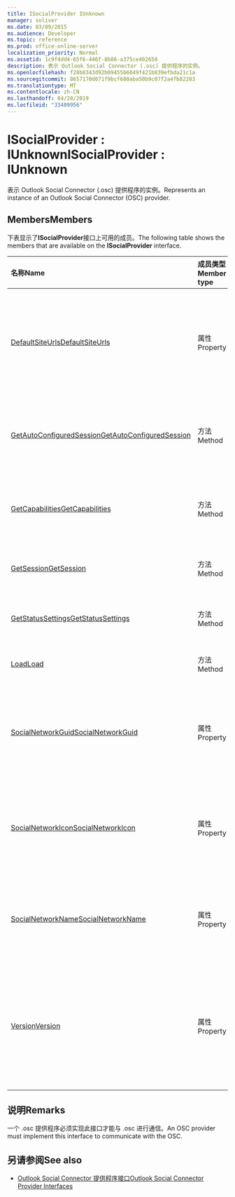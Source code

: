 ```yaml
---
title: ISocialProvider IUnknown
manager: soliver
ms.date: 03/09/2015
ms.audience: Developer
ms.topic: reference
ms.prod: office-online-server
localization_priority: Normal
ms.assetid: 1c9f4dd4-65f6-446f-8b86-a375ce402658
description: 表示 Outlook Social Connector (.osc) 提供程序的实例。
ms.openlocfilehash: f28b8343d92b09455b6049f421b839efbda21c1a
ms.sourcegitcommit: 8657170d071f9bcf680aba50b9c07f2a4fb82283
ms.translationtype: MT
ms.contentlocale: zh-CN
ms.lasthandoff: 04/28/2019
ms.locfileid: "33409956"
---
```

# <a name="isocialprovider--iunknown"></a><span data-ttu-id="72159-103">ISocialProvider : IUnknown</span><span class="sxs-lookup"><span data-stu-id="72159-103">ISocialProvider : IUnknown</span></span>

<span data-ttu-id="72159-104">表示 Outlook Social Connector (.osc) 提供程序的实例。</span><span class="sxs-lookup"><span data-stu-id="72159-104">Represents an instance of an Outlook Social Connector (OSC) provider.</span></span>
  
## <a name="members"></a><span data-ttu-id="72159-105">Members</span><span class="sxs-lookup"><span data-stu-id="72159-105">Members</span></span>

<span data-ttu-id="72159-106">下表显示了**ISocialProvider**接口上可用的成员。</span><span class="sxs-lookup"><span data-stu-id="72159-106">The following table shows the members that are available on the **ISocialProvider** interface.</span></span> 
  
|<span data-ttu-id="72159-107">**名称**</span><span class="sxs-lookup"><span data-stu-id="72159-107">**Name**</span></span>|<span data-ttu-id="72159-108">**成员类型**</span><span class="sxs-lookup"><span data-stu-id="72159-108">**Member type**</span></span>|<span data-ttu-id="72159-109">**说明**</span><span class="sxs-lookup"><span data-stu-id="72159-109">**Description**</span></span>|
|:-----|:-----|:-----|
|[<span data-ttu-id="72159-110">DefaultSiteUrls</span><span class="sxs-lookup"><span data-stu-id="72159-110">DefaultSiteUrls</span></span>](isocialprovider-defaultsiteurls.md) <br/> |<span data-ttu-id="72159-111">属性</span><span class="sxs-lookup"><span data-stu-id="72159-111">Property</span></span>  <br/> |<span data-ttu-id="72159-112">返回一个字符串数组, 这些字符串指定 .osc 提供程序的网站 url。</span><span class="sxs-lookup"><span data-stu-id="72159-112">Returns an array of strings that specify site URLs for the OSC provider.</span></span>  <br/> |
|[<span data-ttu-id="72159-113">GetAutoConfiguredSession</span><span class="sxs-lookup"><span data-stu-id="72159-113">GetAutoConfiguredSession</span></span>](isocialprovider-getautoconfiguredsession.md) <br/> |<span data-ttu-id="72159-114">方法</span><span class="sxs-lookup"><span data-stu-id="72159-114">Method</span></span>  <br/> |<span data-ttu-id="72159-115">获取自动配置的 [ISocialSession](isocialsessioniunknown.md) 界面。</span><span class="sxs-lookup"><span data-stu-id="72159-115">Gets an automatically configured [ISocialSession](isocialsessioniunknown.md) interface.</span></span>  <br/> |
|[<span data-ttu-id="72159-116">GetCapabilities</span><span class="sxs-lookup"><span data-stu-id="72159-116">GetCapabilities</span></span>](isocialprovider-getcapabilities.md) <br/> |<span data-ttu-id="72159-117">方法</span><span class="sxs-lookup"><span data-stu-id="72159-117">Method</span></span>  <br/> |<span data-ttu-id="72159-118">获取描述提供程序功能的字符串。</span><span class="sxs-lookup"><span data-stu-id="72159-118">Gets a string that describes provider capabilities.</span></span>  <br/> |
|[<span data-ttu-id="72159-119">GetSession</span><span class="sxs-lookup"><span data-stu-id="72159-119">GetSession</span></span>](isocialprovider-getsession.md) <br/> |<span data-ttu-id="72159-120">方法</span><span class="sxs-lookup"><span data-stu-id="72159-120">Method</span></span>  <br/> |<span data-ttu-id="72159-121">获取[ISocialSession](isocialsessioniunknown.md)接口。</span><span class="sxs-lookup"><span data-stu-id="72159-121">Gets an [ISocialSession](isocialsessioniunknown.md) interface.</span></span>  <br/> |
|[<span data-ttu-id="72159-122">GetStatusSettings</span><span class="sxs-lookup"><span data-stu-id="72159-122">GetStatusSettings</span></span>](isocialprovider-getstatussettings.md) <br/> |<span data-ttu-id="72159-123">方法</span><span class="sxs-lookup"><span data-stu-id="72159-123">Method</span></span>  <br/> |<span data-ttu-id="72159-124">目前不支持此方法。</span><span class="sxs-lookup"><span data-stu-id="72159-124">This method is currently not supported.</span></span>  <br/> |
|[<span data-ttu-id="72159-125">Load</span><span class="sxs-lookup"><span data-stu-id="72159-125">Load</span></span>](isocialprovider-load.md) <br/> |<span data-ttu-id="72159-126">方法</span><span class="sxs-lookup"><span data-stu-id="72159-126">Method</span></span>  <br/> |<span data-ttu-id="72159-127">初始化 .osc 提供程序。</span><span class="sxs-lookup"><span data-stu-id="72159-127">Initializes the OSC provider.</span></span>  <br/> |
|[<span data-ttu-id="72159-128">SocialNetworkGuid</span><span class="sxs-lookup"><span data-stu-id="72159-128">SocialNetworkGuid</span></span>](isocialprovider-socialnetworkguid.md) <br/> |<span data-ttu-id="72159-129">属性</span><span class="sxs-lookup"><span data-stu-id="72159-129">Property</span></span>  <br/> |<span data-ttu-id="72159-130">返回表示社交网络的唯一标识符的 GUID。</span><span class="sxs-lookup"><span data-stu-id="72159-130">Returns a GUID that represents a unique identifier for the social network.</span></span>  <br/> |
|[<span data-ttu-id="72159-131">SocialNetworkIcon</span><span class="sxs-lookup"><span data-stu-id="72159-131">SocialNetworkIcon</span></span>](isocialprovider-socialnetworkicon.md) <br/> |<span data-ttu-id="72159-132">属性</span><span class="sxs-lookup"><span data-stu-id="72159-132">Property</span></span>  <br/> |<span data-ttu-id="72159-133">返回表示社交网络图标的字节数组。</span><span class="sxs-lookup"><span data-stu-id="72159-133">Returns an array of bytes that represents the icon for the social network.</span></span>  <br/> |
|[<span data-ttu-id="72159-134">SocialNetworkName</span><span class="sxs-lookup"><span data-stu-id="72159-134">SocialNetworkName</span></span>](isocialprovider-socialnetworkname.md) <br/> |<span data-ttu-id="72159-135">属性</span><span class="sxs-lookup"><span data-stu-id="72159-135">Property</span></span>  <br/> |<span data-ttu-id="72159-136">返回一个字符串, 表示社交网络名称。</span><span class="sxs-lookup"><span data-stu-id="72159-136">Returns a string that represents the social network name.</span></span>  <br/> |
|[<span data-ttu-id="72159-137">Version</span><span class="sxs-lookup"><span data-stu-id="72159-137">Version</span></span>](isocialprovider-version.md) <br/> |<span data-ttu-id="72159-138">属性</span><span class="sxs-lookup"><span data-stu-id="72159-138">Property</span></span>  <br/> |<span data-ttu-id="72159-139">返回一个 string 类型的值, 该值代表此社交网络提供程序的版本号。</span><span class="sxs-lookup"><span data-stu-id="72159-139">Returns a string that represents the version number of the provider for this social network.</span></span>  <br/> |
   
## <a name="remarks"></a><span data-ttu-id="72159-140">说明</span><span class="sxs-lookup"><span data-stu-id="72159-140">Remarks</span></span>

<span data-ttu-id="72159-141">一个 .osc 提供程序必须实现此接口才能与 .osc 进行通信。</span><span class="sxs-lookup"><span data-stu-id="72159-141">An OSC provider must implement this interface to communicate with the OSC.</span></span>
  
## <a name="see-also"></a><span data-ttu-id="72159-142">另请参阅</span><span class="sxs-lookup"><span data-stu-id="72159-142">See also</span></span>

- [<span data-ttu-id="72159-143">Outlook Social Connector 提供程序接口</span><span class="sxs-lookup"><span data-stu-id="72159-143">Outlook Social Connector Provider Interfaces</span></span>](outlook-social-connector-provider-interfaces.md)

